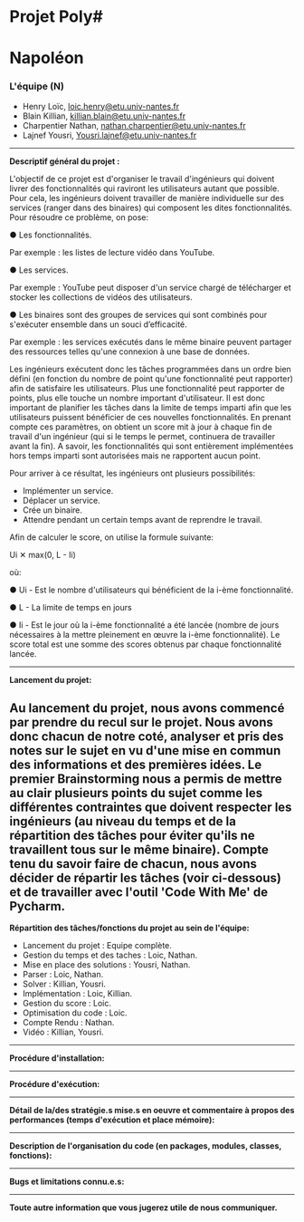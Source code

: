 Projet Poly#
============

Napoléon
============

### L'équipe (N)


- Henry Loïc,  				loic.henry@etu.univ-nantes.fr
- Blain Killian, 			killian.blain@etu.univ-nantes.fr
- Charpentier Nathan, 		nathan.charpentier@etu.univ-nantes.fr
- Lajnef Yousri, 			Yousri.lajnef@etu.univ-nantes.fr


---

**Descriptif général du projet :**

L'objectif de ce projet est d'organiser le travail d'ingénieurs qui doivent livrer des fonctionnalités qui raviront les utilisateurs autant que possible. 
Pour cela, les ingénieurs doivent travailler de manière individuelle sur des services (ranger dans des binaires) qui composent les dites fonctionnalités.
Pour résoudre ce problème, on pose:

● Les fonctionnalités. 

Par exemple : les listes de lecture vidéo dans YouTube.

● Les services. 

Par exemple : YouTube peut disposer d'un service chargé de télécharger et stocker les collections de vidéos des utilisateurs.

● Les binaires sont des groupes de services qui sont combinés pour s'exécuter ensemble dans un souci d’efficacité. 

Par exemple : les services exécutés dans le même binaire peuvent partager des ressources telles qu'une connexion à une base de données.

Les ingénieurs exécutent donc les tâches programmées dans un ordre bien défini (en fonction du nombre de point qu'une fonctionnalité peut rapporter) afin de satisfaire les utilisateurs. Plus une fonctionnalité peut rapporter de points, plus elle touche un nombre important d'utilisateur. Il est donc important de planifier les tâches dans la limite de temps imparti afin que les utilisateurs puissent bénéficier de ces nouvelles fonctionnalités.
En prenant compte ces paramètres, on obtient un score mit à jour à chaque fin de travail d'un ingénieur (qui si le temps le permet, continuera de travailler avant la fin). 
A savoir, les fonctionnalités qui sont entièrement implémentées hors temps imparti sont autorisées mais ne rapportent aucun point.

Pour arriver à ce résultat, les ingénieurs ont plusieurs possibilités:

- Implémenter un service.
- Déplacer un service.
- Crée un binaire.
- Attendre pendant un certain temps avant de reprendre le travail.

Afin de calculer le score, on utilise la formule suivante:

Ui ✕ max(0, L - Ii)

où:

● Ui - Est le nombre d'utilisateurs qui bénéficient de la i-ème fonctionnalité.

● L - La limite de temps en jours

● Ii - Est le jour où la i-ème fonctionnalité a été lancée (nombre de jours nécessaires à la
mettre pleinement en œuvre la i-ème fonctionnalité).
Le score total est une somme des scores obtenus par chaque fonctionnalité lancée.

---

**Lancement du projet:**

Au lancement du projet, nous avons commencé par prendre du recul sur le projet. Nous avons donc chacun de notre 
coté, analyser et pris des notes sur le sujet en vu d'une mise en commun des informations et des premières idées.
Le premier Brainstorming nous a permis de mettre au clair plusieurs points du sujet comme les différentes contraintes
que doivent respecter les ingénieurs (au niveau du temps et de la répartition des tâches pour éviter qu'ils ne travaillent tous sur le même binaire).
Compte tenu du savoir faire de chacun, nous avons décider de répartir les tâches (voir ci-dessous) et de travailler avec l'outil 'Code With Me' de Pycharm.
---

**Répartition des tâches/fonctions du projet au sein de l'équipe:**

- Lancement du projet : Equipe complète.
- Gestion du temps et des taches : Loic, Nathan.
- Mise en place des solutions : Yousri, Nathan.
- Parser : Loic, Nathan.
- Solver : Killian, Yousri.
- Implémentation : Loic, Killian.
- Gestion du score : Loic.
- Optimisation du code : Loic.
- Compte Rendu : Nathan.
- Vidéo : Killian, Yousri.

---


**Procédure d'installation:**

---
**Procédure d'exécution:**

---

**Détail de la/des stratégie.s mise.s en oeuvre et commentaire à propos des performances (temps 
d'exécution et place mémoire):**

---
**Description de l'organisation du code (en packages, modules, classes, fonctions):**

---
**Bugs et limitations connu.e.s:**

---
**Toute autre information que vous jugerez utile de nous communiquer.**